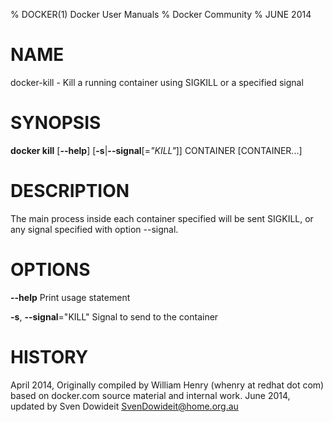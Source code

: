 % DOCKER(1) Docker User Manuals
% Docker Community
% JUNE 2014
# NAME
docker-kill - Kill a running container using SIGKILL or a specified signal

# SYNOPSIS
**docker kill**
[**--help**]
[**-s**|**--signal**[=*"KILL"*]]
 CONTAINER [CONTAINER...]

# DESCRIPTION

The main process inside each container specified will be sent SIGKILL,
 or any signal specified with option --signal.

# OPTIONS
**--help**
  Print usage statement

**-s**, **--signal**="KILL"
   Signal to send to the container

# HISTORY
April 2014, Originally compiled by William Henry (whenry at redhat dot com)
 based on docker.com source material and internal work.
June 2014, updated by Sven Dowideit <SvenDowideit@home.org.au>

